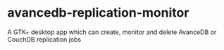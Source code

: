 # avancedb-replication-monitor
A GTK+ desktop app which can create, monitor and delete AvanceDB or CouchDB replication jobs
